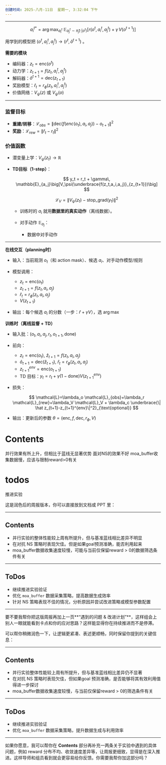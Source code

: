 ```yaml
---
创建时间: 2025-八月-11日  星期一, 3:32:04 下午
---
```



---



$$
a_i^{t*}=\arg\max_{a_i^t}\ \mathbb{E}_{a_j^t\sim\hat\pi_j(\cdot|o^t)}\Big[r(o^t,a_i^t,a_j^t)+\gamma\,V(o^{t+1})\Big]
$$

用学到的模型把 $(o^t,a_i^t,a_j^t)\rightarrow (r^t,\hat o^{t+1})$ 。

**需要的模块**

* 编码器：$z_t = \text{enc}(o^t)$
* 动力学：$z_{t+1} = f(z_t, a_i^t, a_j^t)$
* 解码器：$\hat o^{t+1} = \text{dec}(z_{t+1})$
* 奖励模型：$\hat r_t = r_\phi(z_t, a_i^t, a_j^t)$
* 价值网络：$V_\psi(z)$ 或 $V_\psi(o)$ 


---

### 监督目标

* **重建/转移**：$\mathcal{L}_{obs}=\| \text{dec}(f(enc(o_t),a_i,a_j)) - o_{t+1}\|^2$
* **奖励**：$\mathcal{L}_{rew}=\|\hat r_t - r_t\|^2$

### 价值函数

* 潜变量上学：$V_\psi(z_t)\to \mathbb{R}$
* **TD目标（1-step）**：

  $$
  y_t = r_t + \gamma\, \mathbb{E}_{a_j}\big[V_\psi(\underbrace{f(z_t,a_i,a_j)}_{z_{t+1}})\big]
  $$

  $$
  \mathcal{L}_V=\|V_\psi(z_t)-\text{stop\_grad}(y_t)\|^2
  $$

  * 训练时的 $a_i$ 就用**数据里的真实动作**（离线数据）。
  * 对手动作 $\mathbb{E}_{a_j}$：

    * 数据中对手动作 


---



**在线交互（planning时）**

* 输入：当前观测 $o_t$（和 action mask）、候选 $a_i$、对手动作模型/规则
* 模型调用：

  * $z_t=\text{enc}(o_t)$
  * $z_{t+1}=f(z_t,a_i,a_j)$
  * $\hat r_t = r_\phi(z_t,a_i,a_j)$
  * $V(z_{t+1})$
* 输出：每个候选 $a_i$ 的分数（一步：$\hat r+\gamma V$），选 $\arg\max$

**训练时（离线监督 + TD）**

* 输入批：$(o_t, a_i, a_j, r_t, o_{t+1}, \text{done})$
* 前向：

  * $z_t=\text{enc}(o_t)$, $\hat z_{t+1}=f(z_t,a_i,a_j)$
  * $\hat o_{t+1}=\text{dec}(\hat z_{t+1})$, $\hat r_t=r_\phi(z_t,a_i,a_j)$
  * $z_{t+1}^{env}=\text{enc}(o_{t+1})$
  * TD 目标：$y_t=r_t+\gamma(1-\text{done})V(z_{t+1}^{env})$
* 损失：

  $$
  \mathcal{L}=\lambda_o \mathcal{L}_{obs}+\lambda_r \mathcal{L}_{rew}+\lambda_V \mathcal{L}_V + \lambda_c \underbrace{\| \hat z_{t+1}-z_{t+1}^{env}\|^2}_{\text{optional}}
  $$
* 输出：更新后的参数 $\theta=(\text{enc},f,\text{dec},r_\phi,V)$


# Contents
并行效果有所上升，但相比于蓝线无显著优势
面对NS的效果不好
moa_buffer收集数据慢，应该与限制reward>0有关

# todos
推进实验


这是润色后的周报版本，你可以直接放到文档或 PPT 里：

---

## **Contents**

* 并行实验的整体性能较上周有所提升，但与基准蓝线相比差异不明显
* 在对抗 NS 策略时表现欠佳。但是如果goal预测准确，能否利用起来
* moa_buffer数据收集速度较慢，可能与当前仅保留reward > 0的数据筛选条件有关

---

## **ToDos**

* 继续推进实验验证
* 优化 `moa_buffer` 数据采集策略，提高数据生成效率
* 针对 NS 策略表现不佳的情况，分析原因并尝试改进策略或模型参数配置

---

要不要我帮你把这版周报再加上一页\*\*“遇到的问题 & 改进计划”\*\*，这样组会上别人一眼就能看到卡点和你的应对思路？这样能显得你在持续推进而不是停滞。


可以帮你稍微润色一下，让逻辑更紧凑、表述更顺畅，同时保留你提到的关键信息：

---

## **Contents**

* 并行实验整体性能较上周有所提升，但与基准蓝线相比差异仍不显著
* 在对抗 NS 策略时表现欠佳，但如果goal 预测准确，是否能够将其有效利用值得进一步探讨
* moa_buffer数据收集速度较慢，与当前仅保留reward > 0的筛选条件有关

---

## **ToDos**

* 继续推进实验验证
* 优化 `moa_buffer` 数据采集策略，提升数据生成与利用效率


---

如果你愿意，我可以帮你在 **Contents** 部分再补充一两条关于实验中遇到的具体问题，例如 reward 分布不均、收敛速度差异等，让周报更细致，显得是在深入推进。这样导师和组员看到就会更容易给你反馈。你需要我帮你加这部分吗？
